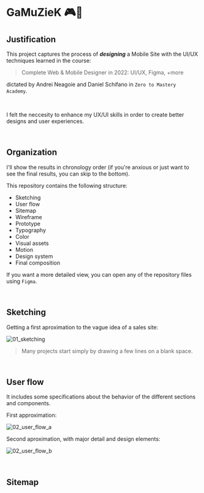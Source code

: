 # GaMuZieK 🎮🎼

## Justification

This project captures the process of ***designing*** a Mobile Site with the UI/UX techniques learned in the course:

> Complete Web & Mobile Designer in 2022: UI/UX, Figma, +more

dictated by Andrei Neagoie and Daniel Schifano in `Zero to Mastery Academy`.

<br>

I felt the neccesity to enhance my UX/UI skills in order to create better designs and user experiences.

<br>


## Organization

I'll show the results in chronology order (if you're anxious or just want to see the final results, you can skip to the bottom).

This repository contains the following structure:

- Sketching
- User flow
- Sitemap
- Wireframe
- Prototype
- Typography
- Color
- Visual assets
- Motion
- Design system
- Final composition

If you want a more detailed view, you can open any of the repository files using `Figma`. 

<br>


## Sketching

Getting a first aproximation to the vague idea of a sales site:

![01_sketching](https://user-images.githubusercontent.com/91569646/152446051-2a75d918-c1f1-4e55-9a8c-bf68951cceec.jpg)

> Many projects start simply by drawing a few lines on a blank space.

<br>


## User flow

It includes some specifications about the behavior of the different sections and components.

First approximation:

![02_user_flow_a](https://user-images.githubusercontent.com/91569646/152446933-65123ccc-7ca2-4ff9-9257-40db24deac04.jpg)

Second aproximation, with major detail and design elements:

![02_user_flow_b](https://user-images.githubusercontent.com/91569646/152447373-811e2a6b-efed-4563-a7b5-78fa3f99c7bd.jpg)

<br>


## Sitemap
